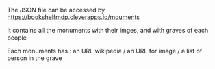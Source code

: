 The JSON file can be accessed by https://bookshelfmdp.cleverapps.io/mouments

It contains all the monuments with their imges, and with graves of each people  

Each monuments has : an URL wikipedia / an URL for image / a list of person in the grave
